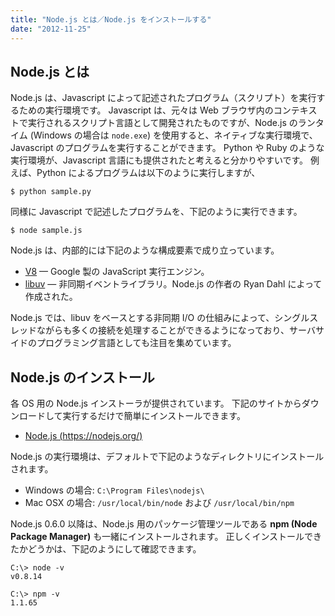 ```yaml
---
title: "Node.js とは／Node.js をインストールする"
date: "2012-11-25"
---
```


Node.js とは
----

Node.js は、Javascript によって記述されたプログラム（スクリプト）を実行するための実行環境です。
Javascript は、元々は Web ブラウザ内のコンテキストで実行されるスクリプト言語として開発されたものですが、Node.js のランタイム (Windows の場合は `node.exe`) を使用すると、ネイティブな実行環境で、Javascript のプログラムを実行することができます。
Python や Ruby のような実行環境が、Javascript 言語にも提供されたと考えると分かりやすいです。
例えば、Python によるプログラムは以下のように実行しますが、

```
$ python sample.py
```

同様に Javascript で記述したプログラムを、下記のように実行できます。

```
$ node sample.js
```

Node.js は、内部的には下記のような構成要素で成り立っています。

* [V8](https://v8.dev/) — Google 製の JavaScript 実行エンジン。
* [libuv](https://github.com/libuv/libuv) — 非同期イベントライブラリ。Node.js の作者の Ryan Dahl によって作成された。

Node.js では、libuv をベースとする非同期 I/O の仕組みによって、シングルスレッドながらも多くの接続を処理することができるようになっており、サーバサイドのプログラミング言語としても注目を集めています。


Node.js のインストール
----

各 OS 用の Node.js インストーラが提供されています。
下記のサイトからダウンロードして実行するだけで簡単にインストールできます。

- [Node.js (https://nodejs.org/)](https://nodejs.org/)

Node.js の実行環境は、デフォルトで下記のようなディレクトリにインストールされます。

* Windows の場合: `C:\Program Files\nodejs\`
* Mac OSX の場合: `/usr/local/bin/node` および `/usr/local/bin/npm`

Node.js 0.6.0 以降は、Node.js 用のパッケージ管理ツールである **npm (Node Package Manager)** も一緒にインストールされます。
正しくインストールできたかどうかは、下記のようにして確認できます。

```
C:\> node -v
v0.8.14

C:\> npm -v
1.1.65
```

